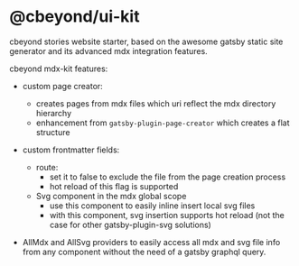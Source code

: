 # @cbeyond/ui-kit

cbeyond stories website starter, based on the awesome gatsby static site generator
and its advanced mdx integration features.

cbeyond mdx-kit features:

- custom page creator:

  - creates pages from mdx files which uri reflect the mdx directory hierarchy
  - enhancement from `gatsby-plugin-page-creator` which creates a flat structure

- custom frontmatter fields:
  - route:
    - set it to false to exclude the file from the page creation process
    - hot reload of this flag is supported
  - Svg component in the mdx global scope
    - use this component to easily inline insert local svg files
    - with this component, svg insertion supports hot reload (not the case for other gatsby-plugin-svg solutions)
- AllMdx and AllSvg providers to easily access all mdx and svg file info from any component without the need of a gatsby graphql query.
